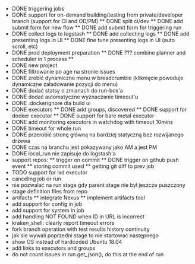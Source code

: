 
* DONE triggering jobs
* DONE support for on-demand building/testing from private/developer branch (support for CI and OD/PM)
** DONE split ci/dev
** DONE add submit form for new flow
** DONE add submit form for triggering run
* DONE collect logs to logstash
** DONE add collecting logs
** DONE add presenting logs in UI
** DONE fine tune presenting logs in UI (auto scroll, etc)
* DONE prod deployment preparation
** DONE ??? combine planner and scheduler in 1 process
**
* DONE new project
* DONE filtrowanie po age na stronie issues
* DONE zrobić dynamiczne menu w breadcrumbie (kliknięcie powoduje dynamiczne załadowanie pozycji do menu)
* DONE dodać statsy o zmianach do run-box'a
* DONE dodać automatyczne wyznaczanie timeout'u
* DONE .dockerignore dla build ui
* DONE executors
** DONE add groups, discovered
** DONE support for docker executor
** DONE support for bare metal executor
* DONE add monitoring executors in watchdog with timeout 10mins
* DONE timeout for whole run
* DONE przerobić stronę główną na bardziej statyczną bez rozwijanego drzewa
* DONE czas na branchu jest pokazywany jako AM a jest PM
* DONE local_run nie zapisuje do logstash'a
* support repos:
** trigger on commit
** DONE trigger on github push event
** storing commit used
** getting git diff to prev job
* TODO support for lxd executor
* canceling job or run
* nie pozwalać na run stage gdy parent stage nie był jeszcze puszczony
* stage definition files from repo
* artifacts
** integrate Nexus
** implement artifacts tool
* add support for config in job
* add support for system in job
* add handling NOT FOUND when ID in URL is incorrect
* kraken_shell: clearly report timeout errors
* fork branch operation with test results history continuity
* jak sie wywali poprzedni stage to nie startować następnego
* show OS instead of hardcoded Ubuntu 18.04
* add links to executors and groups
* do not count issues in run.get_json(), do this at the end of run
